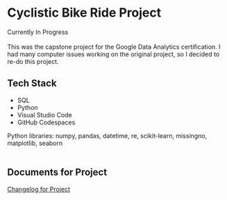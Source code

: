 # Cyclistic Bike Ride Project
Currently In Progress </br>  </br>
This was the capstone project for the Google Data Analytics certification. I had many computer issues working on the original project, so I decided to re-do this project.

## Tech Stack
<ul>
  <li>SQL</li>
  <li>Python</li>
  <li>Visual Studio Code</li>
  <li>GitHub Codespaces</li>
</ul>

Python libraries: numpy, pandas, datetime, re, scikit-learn, missingno, matplotlib, seaborn
<br/>
<br/>
## Documents for Project
<p><a href="https://github.com/clairescanlon/bikeridedata/wiki/Changelog"> Changelog for Project </a></p>
